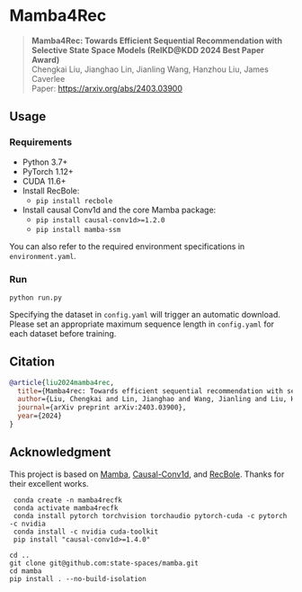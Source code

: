 # Mamba4Rec

> **Mamba4Rec: Towards Efficient Sequential Recommendation with Selective State Space Models (RelKD@KDD 2024 Best Paper Award)**\
> Chengkai Liu, Jianghao Lin, Jianling Wang, Hanzhou Liu, James Caverlee\
> Paper: https://arxiv.org/abs/2403.03900

## Usage

### Requirements

* Python 3.7+
* PyTorch 1.12+
* CUDA 11.6+
* Install RecBole:
  * `pip install recbole`
* Install causal Conv1d and the core Mamba package:
  * `pip install causal-conv1d>=1.2.0`
  * `pip install mamba-ssm`

You can also refer to the required environment specifications in `environment.yaml`.

### Run

```python run.py```


Specifying the dataset in `config.yaml` will trigger an automatic download. Please set an appropriate maximum sequence length in `config.yaml` for each dataset before training.


## Citation
```bibtex
@article{liu2024mamba4rec,
  title={Mamba4rec: Towards efficient sequential recommendation with selective state space models},
  author={Liu, Chengkai and Lin, Jianghao and Wang, Jianling and Liu, Hanzhou and Caverlee, James},
  journal={arXiv preprint arXiv:2403.03900},
  year={2024}
}
```


## Acknowledgment

This project is based on [Mamba](https://github.com/state-spaces/mamba), [Causal-Conv1d](https://github.com/Dao-AILab/causal-conv1d), and [RecBole](https://github.com/RUCAIBox/RecBole). Thanks for their excellent works.
```
 conda create -n mamba4recfk
 conda activate mamba4recfk
 conda install pytorch torchvision torchaudio pytorch-cuda -c pytorch -c nvidia 
 conda install -c nvidia cuda-toolkit
 pip install "causal-conv1d>=1.4.0"
```

```
cd ..
git clone git@github.com:state-spaces/mamba.git
cd mamba
pip install . --no-build-isolation
```